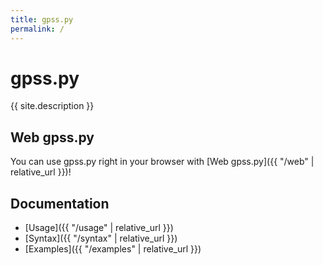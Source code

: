```yaml
---
title: gpss.py
permalink: /
---
```


# gpss.py
{{ site.description }}

## Web gpss.py
You can use gpss.py right in your browser with
[Web gpss.py]({{ "/web" | relative_url }})!

## Documentation
- [Usage]({{ "/usage" | relative_url }})
- [Syntax]({{ "/syntax" | relative_url }})
- [Examples]({{ "/examples" | relative_url }})

